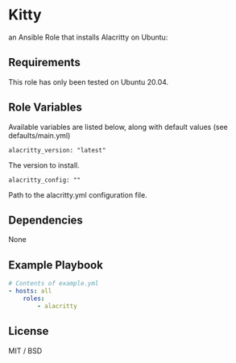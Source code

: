 Kitty
=====

an Ansible Role that installs Alacritty on Ubuntu:

Requirements
------------

This role has only been tested on Ubuntu 20.04.

Role Variables
--------------

Available variables are listed below, along with default values (see defaults/main.yml)

    alacritty_version: "latest"

The version to install.

    alacritty_config: ""

Path to the alacritty.yml configuration file.

Dependencies
------------

None

Example Playbook
----------------

```yaml
# Contents of example.yml
- hosts: all      
    roles:
        - alacritty
```

License
-------

MIT / BSD
